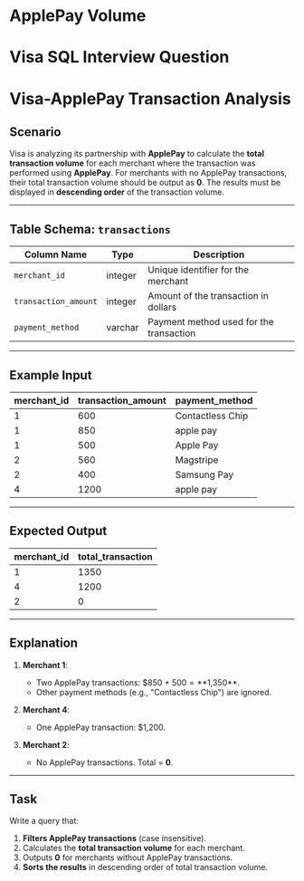 # ApplePay Volume
# Visa SQL Interview Question

# Visa-ApplePay Transaction Analysis

## Scenario
Visa is analyzing its partnership with **ApplePay** to calculate the **total transaction volume** for each merchant where the transaction was performed using **ApplePay**. For merchants with no ApplePay transactions, their total transaction volume should be output as **0**. The results must be displayed in **descending order** of the transaction volume.

---

## Table Schema: `transactions`

| Column Name         | Type      | Description                                           |
|---------------------|-----------|-------------------------------------------------------|
| `merchant_id`       | integer   | Unique identifier for the merchant                   |
| `transaction_amount`| integer   | Amount of the transaction in dollars                 |
| `payment_method`    | varchar   | Payment method used for the transaction              |

---

## Example Input

| merchant_id | transaction_amount | payment_method       |
|-------------|--------------------|----------------------|
| 1           | 600                | Contactless Chip     |
| 1           | 850                | apple pay            |
| 1           | 500                | Apple Pay            |
| 2           | 560                | Magstripe            |
| 2           | 400                | Samsung Pay          |
| 4           | 1200               | apple pay            |

---

## Expected Output

| merchant_id | total_transaction |
|-------------|-------------------|
| 1           | 1350             |
| 4           | 1200             |
| 2           | 0                |

---

## Explanation

1. **Merchant 1**:
   - Two ApplePay transactions: $850 + $500 = **$1,350**.
   - Other payment methods (e.g., "Contactless Chip") are ignored.

2. **Merchant 4**:
   - One ApplePay transaction: $1,200.

3. **Merchant 2**:
   - No ApplePay transactions. Total = **0**.

---

## Task

Write a query that:
1. **Filters ApplePay transactions** (case insensitive).
2. Calculates the **total transaction volume** for each merchant.
3. Outputs **0** for merchants without ApplePay transactions.
4. **Sorts the results** in descending order of total transaction volume.
